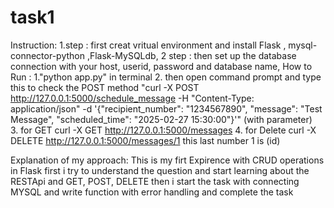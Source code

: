 # task1
Instruction:
1.step : first creat vritual environment and install Flask , mysql-connector-python ,Flask-MySQLdb,
2 step : then set up the database connection with your host, userid, password and database name,
How to Run :
1."python app.py" in terminal 
2. then open command prompt and type this to check the POST method
"curl -X POST http://127.0.0.1:5000/schedule_message -H "Content-Type: application/json" -d '{"recipient_number": "1234567890", "message": "Test Message", "scheduled_time": "2025-02-27 15:30:00"}'" (with parameter)\
3. for GET
curl -X GET http://127.0.0.1:5000/messages
4. for Delete
curl -X DELETE http://127.0.0.1:5000/messages/1
this last number 1 is (id) 


Explanation of my approach:
This is my firt Expirence with CRUD operations in Flask first i try to understand the question and start learning about the RESTApi and GET, POST, DELETE then i start the task with connecting  MYSQL and write function with error handling and complete the task 

